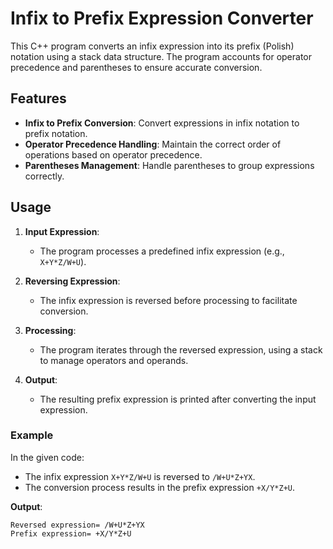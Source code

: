 # Infix to Prefix Expression Converter

This C++ program converts an infix expression into its prefix (Polish) notation using a stack data structure. The program accounts for operator precedence and parentheses to ensure accurate conversion.

## Features

- **Infix to Prefix Conversion**: Convert expressions in infix notation to prefix notation.
- **Operator Precedence Handling**: Maintain the correct order of operations based on operator precedence.
- **Parentheses Management**: Handle parentheses to group expressions correctly.

## Usage

1. **Input Expression**:
   - The program processes a predefined infix expression (e.g., `X+Y*Z/W+U`).

2. **Reversing Expression**:
   - The infix expression is reversed before processing to facilitate conversion.

3. **Processing**:
   - The program iterates through the reversed expression, using a stack to manage operators and operands.

4. **Output**:
   - The resulting prefix expression is printed after converting the input expression.

### Example

In the given code:

- The infix expression `X+Y*Z/W+U` is reversed to `/W+U*Z+YX`.
- The conversion process results in the prefix expression `+X/Y*Z+U`.

**Output**:
```plaintext
Reversed expression= /W+U*Z+YX
Prefix expression= +X/Y*Z+U
